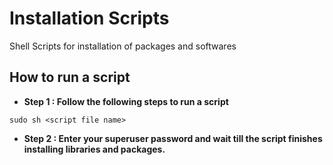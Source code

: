 # Installation Scripts

Shell Scripts for installation of packages and softwares

## How to run a script
- **Step 1 : Follow the following steps to run a script**
```
sudo sh <script file name>
```
- **Step 2 : Enter your superuser password and wait till the script finishes installing libraries and packages.**
